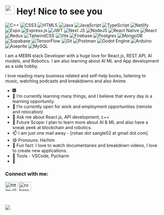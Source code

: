 <h1><img src="https://emojis.slackmojis.com/emojis/images/1531849430/4246/blob-sunglasses.gif?1531849430" width="30"/> Hey! Nice to see you </h1>

![C++](https://img.shields.io/badge/c++-%2300599C.svg?style=for-the-badge&logo=c%2B%2B&logoColor=white) ![CSS3](https://img.shields.io/badge/css3-%231572B6.svg?style=for-the-badge&logo=css3&logoColor=white) ![HTML5](https://img.shields.io/badge/html5-%23E34F26.svg?style=for-the-badge&logo=html5&logoColor=white) ![Java](https://img.shields.io/badge/java-%23ED8B00.svg?style=for-the-badge&logo=openjdk&logoColor=white) ![JavaScript](https://img.shields.io/badge/javascript-%23323330.svg?style=for-the-badge&logo=javascript&logoColor=%23F7DF1E) ![TypeScript](https://img.shields.io/badge/typescript-%23007ACC.svg?style=for-the-badge&logo=typescript&logoColor=white) ![Netlify](https://img.shields.io/badge/netlify-%23000000.svg?style=for-the-badge&logo=netlify&logoColor=#00C7B7) ![Expo](https://img.shields.io/badge/expo-1C1E24?style=for-the-badge&logo=expo&logoColor=#D04A37) ![Express.js](https://img.shields.io/badge/express.js-%23404d59.svg?style=for-the-badge&logo=express&logoColor=%2361DAFB) ![JWT](https://img.shields.io/badge/JWT-black?style=for-the-badge&logo=JSON%20web%20tokens) ![Next JS](https://img.shields.io/badge/Next-black?style=for-the-badge&logo=next.js&logoColor=white) ![NodeJS](https://img.shields.io/badge/node.js-6DA55F?style=for-the-badge&logo=node.js&logoColor=white) ![React Native](https://img.shields.io/badge/react_native-%2320232a.svg?style=for-the-badge&logo=react&logoColor=%2361DAFB) ![React](https://img.shields.io/badge/react-%2320232a.svg?style=for-the-badge&logo=react&logoColor=%2361DAFB) ![Redux](https://img.shields.io/badge/redux-%23593d88.svg?style=for-the-badge&logo=redux&logoColor=white) ![TailwindCSS](https://img.shields.io/badge/tailwindcss-%2338B2AC.svg?style=for-the-badge&logo=tailwind-css&logoColor=white) ![Vite](https://img.shields.io/badge/vite-%23646CFF.svg?style=for-the-badge&logo=vite&logoColor=white) ![Firebase](https://img.shields.io/badge/firebase-a08021?style=for-the-badge&logo=firebase&logoColor=ffcd34) ![Postgres](https://img.shields.io/badge/postgres-%23316192.svg?style=for-the-badge&logo=postgresql&logoColor=white) ![MongoDB](https://img.shields.io/badge/MongoDB-%234ea94b.svg?style=for-the-badge&logo=mongodb&logoColor=white) ![Supabase](https://img.shields.io/badge/Supabase-3ECF8E?style=for-the-badge&logo=supabase&logoColor=white) ![TensorFlow](https://img.shields.io/badge/TensorFlow-%23FF6F00.svg?style=for-the-badge&logo=TensorFlow&logoColor=white) ![Git](https://img.shields.io/badge/git-%23F05033.svg?style=for-the-badge&logo=git&logoColor=white) ![Postman](https://img.shields.io/badge/Postman-FF6C37?style=for-the-badge&logo=postman&logoColor=white) ![Godot Engine](https://img.shields.io/badge/GODOT-%23FFFFFF.svg?style=for-the-badge&logo=godot-engine) ![Arduino](https://img.shields.io/badge/-Arduino-00979D?style=for-the-badge&logo=Arduino&logoColor=white) ![Aseprite](https://img.shields.io/badge/Aseprite-FFFFFF?style=for-the-badge&logo=Aseprite&logoColor=#7D929E) ![MySQL](https://img.shields.io/badge/mysql-4479A1.svg?style=for-the-badge&logo=mysql&logoColor=white)

I am a MERN stack Developer with a huge love for React.js, REST API, AI models, and Robotics. I am also learning about AI ML and App development as a side hobby.

I love reading many business related and self-help books, listening to music, watching podcasts and breakdowns and also Anime.

- :fireworks:  
- 🌱 I’m currently learning many things, and I believe that every day is a learning opportunity.
- 👯 I’m currently open for work and employment opportunities (remote and relocation)
- 💬 Ask me about React.js, API development, c++
- 🔭 Future Scope: I plan to learn more about AI & ML and also have a sneak peek at blockchain and robotics.
- 📫 I am just one mail away - [rohan dot sangle02 at gmail dot com]
- 😄 Pronouns: He/him
- :partying_face: Fun fact: I love to watch documentaries and breakdown videos, I love to create new applications. 
- :wrench: Tools - VSCode, Pycharm
- :busts_in_silhouette: 

<h3 align="left">Connect with me:</h3>
<p align="left">
<a href="https://linkedin.com/in/https://linkedin.com/in/rohan-sangle/" target="blank"><img align="center" src="https://raw.githubusercontent.com/rahuldkjain/github-profile-readme-generator/master/src/images/icons/Social/linked-in-alt.svg" alt="https://linkedin.com/in/rohan-sangle/" height="30" width="40" /></a>
<a href="https://auth.geeksforgeeks.org/user/rohansangle" target="blank"><img align="center" src="https://raw.githubusercontent.com/rahuldkjain/github-profile-readme-generator/master/src/images/icons/Social/geeks-for-geeks.svg" alt="rohansangle" height="30" width="40" /></a>
</p>
<br>

![](https://github-readme-stats.vercel.app/api/top-langs/?username=RohanSangle&theme=nightowl&hide_border=false&include_all_commits=true&count_private=true&layout=compact)
